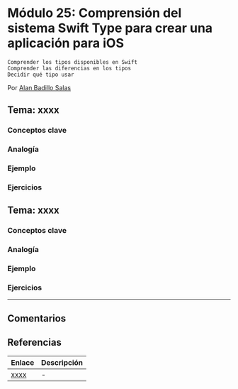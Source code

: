 # Módulo 25: Comprensión del sistema Swift Type para crear una aplicación para iOS
      
    Comprender los tipos disponibles en Swift
    Comprender las diferencias en los tipos
    Decidir qué tipo usar

Por [Alan Badillo Salas](https://www.nomadacode.com)

## Tema: xxxx

### Conceptos clave

### Analogía

### Ejemplo

### Ejercicios

## Tema: xxxx

### Conceptos clave

### Analogía

### Ejemplo

### Ejercicios

---

## Comentarios

## Referencias

Enlace | Descripción
--- | ---
[xxxx](xxxx) | -